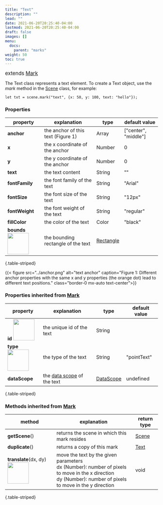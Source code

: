```yaml
---
title: "Text"
description: ""
lead: ""
date: 2021-06-20T20:25:40-04:00
lastmod: 2021-06-20T20:25:40-04:00
draft: false
images: []
menu: 
  docs:
    parent: "marks"
weight: 50
toc: true
---
```

<span style="font-size:1.2em">extends [Mark](../mark/)</span><br>


The Text class represents a text element. To create a Text object, use the _mark_ method in the [Scene](../../group/scene) class, for example:

    let txt = scene.mark("text", {x: 50, y: 100, text: "hello"});

### Properties
| property |  explanation   | type | default value |
| --- | --- | --- | --- |
|**anchor** | the anchor of this text (Figure 1) | Array | ["center", "middle"] | 
|**x** | the x coordinate of the anchor | Number | 0 | 
|**y** | the y coordinate of the anchor | Number | 0 | 
|**text** | the text content | String | "" | 
|**fontFamily** | the font family of the text | String | "Arial" | 
|**fontSize** | the font size of the text | String | "12px" | 
|**fontWeight** | the font weight of the text | String | "regular" | 
|**fillColor** | the color of the text | Color | "black" | 
|**bounds** <img width="70px" src="../../readonly.png">| the bounding rectangle of the text | [Rectangle](../../basic/rectangle/) | |
{.table-striped}

{{< figure src="../anchor.png" alt="text anchor" caption="Figure 1: Different anchor properties with the same x and y properties (the orange dot) lead to different text positions." class="border-0 mx-auto text-center">}}

### Properties inherited from [Mark](../mark/)
| property |  explanation   | type | default value |
| --- | --- | --- | --- |
|**id** <img width="70px" src="../../readonly.png">| the unique id of the text | String |  | 
|**type** <img width="70px" src="../../readonly.png"> | the type of the text | String | "pointText" | 
|**dataScope**| the [data scope](../../data/datascope/) of the text | [DataScope](../../data/datascope/) | undefined |
{.table-striped}


<!-- ### Methods
| method |  explanation   | return type |
| ---- | --- | --- |

{.table-striped} -->


### Methods inherited from [Mark](../mark/)
| method |  explanation   | return type |
| --- | --- | --- |
| **getScene**() | returns the scene in which this mark resides | [Scene](../../group/scene) |
| **duplicate**() | returns a copy of this mark | [Text](../pointtext/) | 
| **translate**(dx, dy) <img width="70px" src="../../overrides.png">| move the text by the given parameters<br>dx (Number): number of pixels to move in the x direction<br> dy (Number): number of pixels to move in the y direction | void |
{.table-striped}